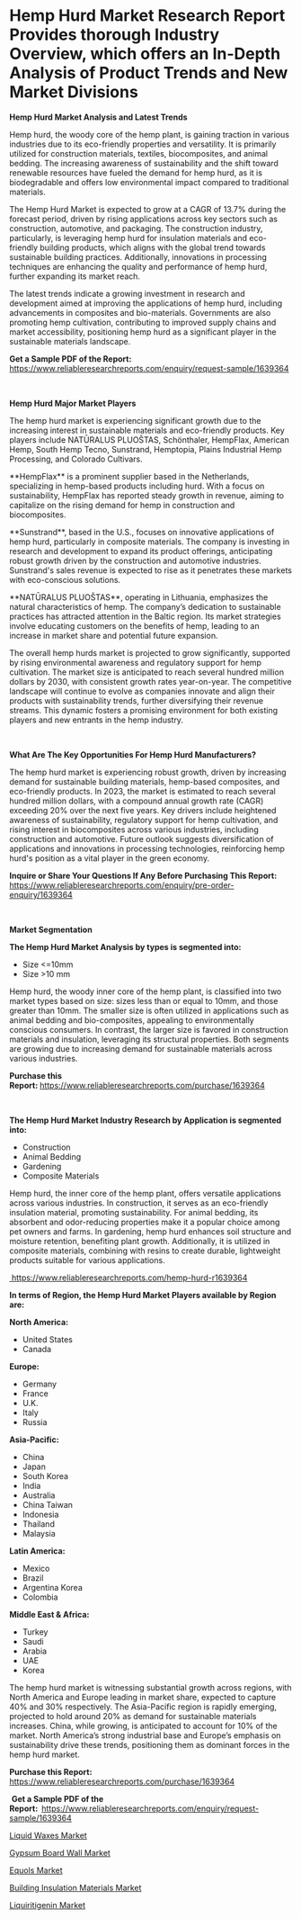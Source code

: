 <p><h1>Hemp Hurd Market Research Report Provides thorough Industry Overview, which offers an In-Depth Analysis of Product Trends and New Market Divisions</h1></p><p><strong>Hemp Hurd Market Analysis and Latest Trends</strong></p>
<p><p>Hemp hurd, the woody core of the hemp plant, is gaining traction in various industries due to its eco-friendly properties and versatility. It is primarily utilized for construction materials, textiles, biocomposites, and animal bedding. The increasing awareness of sustainability and the shift toward renewable resources have fueled the demand for hemp hurd, as it is biodegradable and offers low environmental impact compared to traditional materials.</p><p>The Hemp Hurd Market is expected to grow at a CAGR of 13.7% during the forecast period, driven by rising applications across key sectors such as construction, automotive, and packaging. The construction industry, particularly, is leveraging hemp hurd for insulation materials and eco-friendly building products, which aligns with the global trend towards sustainable building practices. Additionally, innovations in processing techniques are enhancing the quality and performance of hemp hurd, further expanding its market reach.</p><p>The latest trends indicate a growing investment in research and development aimed at improving the applications of hemp hurd, including advancements in composites and bio-materials. Governments are also promoting hemp cultivation, contributing to improved supply chains and market accessibility, positioning hemp hurd as a significant player in the sustainable materials landscape.</p></p>
<p><strong>Get a Sample PDF of the Report:&nbsp;</strong> <a href="https://www.reliableresearchreports.com/enquiry/request-sample/1639364?utm_campaign=33&utm_medium=2&utm_source=Github&utm_content=ia&utm_term=31012025&utm_id=hemp-hurd">https://www.reliableresearchreports.com/enquiry/request-sample/1639364</a></p>
<p>&nbsp;</p>
<p><strong>Hemp Hurd Major Market Players</strong></p>
<p><p>The hemp hurd market is experiencing significant growth due to the increasing interest in sustainable materials and eco-friendly products. Key players include NATŪRALUS PLUOŠTAS, Schönthaler, HempFlax, American Hemp, South Hemp Tecno, Sunstrand, Hemptopia, Plains Industrial Hemp Processing, and Colorado Cultivars.</p><p>**HempFlax** is a prominent supplier based in the Netherlands, specializing in hemp-based products including hurd. With a focus on sustainability, HempFlax has reported steady growth in revenue, aiming to capitalize on the rising demand for hemp in construction and biocomposites.</p><p>**Sunstrand**, based in the U.S., focuses on innovative applications of hemp hurd, particularly in composite materials. The company is investing in research and development to expand its product offerings, anticipating robust growth driven by the construction and automotive industries. Sunstrand's sales revenue is expected to rise as it penetrates these markets with eco-conscious solutions.</p><p>**NATŪRALUS PLUOŠTAS**, operating in Lithuania, emphasizes the natural characteristics of hemp. The company’s dedication to sustainable practices has attracted attention in the Baltic region. Its market strategies involve educating customers on the benefits of hemp, leading to an increase in market share and potential future expansion.</p><p>The overall hemp hurds market is projected to grow significantly, supported by rising environmental awareness and regulatory support for hemp cultivation. The market size is anticipated to reach several hundred million dollars by 2030, with consistent growth rates year-on-year. The competitive landscape will continue to evolve as companies innovate and align their products with sustainability trends, further diversifying their revenue streams. This dynamic fosters a promising environment for both existing players and new entrants in the hemp industry.</p></p>
<p>&nbsp;</p>
<p><strong>What Are The Key Opportunities For Hemp Hurd Manufacturers?</strong></p>
<p><p>The hemp hurd market is experiencing robust growth, driven by increasing demand for sustainable building materials, hemp-based composites, and eco-friendly products. In 2023, the market is estimated to reach several hundred million dollars, with a compound annual growth rate (CAGR) exceeding 20% over the next five years. Key drivers include heightened awareness of sustainability, regulatory support for hemp cultivation, and rising interest in biocomposites across various industries, including construction and automotive. Future outlook suggests diversification of applications and innovations in processing technologies, reinforcing hemp hurd's position as a vital player in the green economy.</p></p>
<p><strong>Inquire or Share Your Questions If Any Before Purchasing This Report:</strong> <a href="https://www.reliableresearchreports.com/enquiry/pre-order-enquiry/1639364?utm_campaign=33&utm_medium=2&utm_source=Github&utm_content=ia&utm_term=31012025&utm_id=hemp-hurd">https://www.reliableresearchreports.com/enquiry/pre-order-enquiry/1639364</a></p>
<p>&nbsp;</p>
<p><strong>Market Segmentation</strong></p>
<p><strong>The Hemp Hurd Market Analysis by types is segmented into:</strong></p>
<p><ul><li>Size <=10mm</li><li>Size >10 mm</li></ul></p>
<p><p>Hemp hurd, the woody inner core of the hemp plant, is classified into two market types based on size: sizes less than or equal to 10mm, and those greater than 10mm. The smaller size is often utilized in applications such as animal bedding and bio-composites, appealing to environmentally conscious consumers. In contrast, the larger size is favored in construction materials and insulation, leveraging its structural properties. Both segments are growing due to increasing demand for sustainable materials across various industries.</p></p>
<p><strong>Purchase this Report:&nbsp;</strong><a href="https://www.reliableresearchreports.com/purchase/1639364?utm_campaign=33&utm_medium=2&utm_source=Github&utm_content=ia&utm_term=31012025&utm_id=hemp-hurd">https://www.reliableresearchreports.com/purchase/1639364</a></p>
<p>&nbsp;</p>
<p><strong>The Hemp Hurd Market Industry Research by Application is segmented into:</strong></p>
<p><ul><li>Construction</li><li>Animal Bedding</li><li>Gardening</li><li>Composite Materials</li></ul></p>
<p><p>Hemp hurd, the inner core of the hemp plant, offers versatile applications across various industries. In construction, it serves as an eco-friendly insulation material, promoting sustainability. For animal bedding, its absorbent and odor-reducing properties make it a popular choice among pet owners and farms. In gardening, hemp hurd enhances soil structure and moisture retention, benefiting plant growth. Additionally, it is utilized in composite materials, combining with resins to create durable, lightweight products suitable for various applications.</p></p>
<p><a href="https://www.reliableresearchreports.com/hemp-hurd-r1639364?utm_campaign=33&utm_medium=2&utm_source=Github&utm_content=ia&utm_term=31012025&utm_id=hemp-hurd">&nbsp;https://www.reliableresearchreports.com/hemp-hurd-r1639364</a></p>
<p><strong>In terms of Region, the Hemp Hurd Market Players available by Region are:</strong></p>
<p>
    <p> <strong> North America: </strong>
        <ul>
            <li>United States</li>
            <li>Canada</li>
        </ul>
        </p> 
    <p> <strong> Europe: </strong>
        <ul>
            <li>Germany</li>
            <li>France</li>
            <li>U.K.</li>
            <li>Italy</li>
            <li>Russia</li>
        </ul>
        </p> 
    <p> <strong> Asia-Pacific: </strong>
        <ul>
            <li>China</li>
            <li>Japan</li>
            <li>South Korea</li>
            <li>India</li>
            <li>Australia</li>
            <li>China Taiwan</li>
            <li>Indonesia</li>
            <li>Thailand</li>
            <li>Malaysia</li>
        </ul>
        </p> 
    <p> <strong> Latin America: </strong>
        <ul>
            <li>Mexico</li>
            <li>Brazil</li>
            <li>Argentina Korea</li>
            <li>Colombia</li>
        </ul>
        </p> 
    <p> <strong> Middle East & Africa: </strong>
        <ul>
            <li>Turkey</li>
            <li>Saudi</li>
            <li>Arabia</li>
            <li>UAE</li>
            <li>Korea</li>
        </ul>
    </p>
    </p>
<p><p>The hemp hurd market is witnessing substantial growth across regions, with North America and Europe leading in market share, expected to capture 40% and 30% respectively. The Asia-Pacific region is rapidly emerging, projected to hold around 20% as demand for sustainable materials increases. China, while growing, is anticipated to account for 10% of the market. North America’s strong industrial base and Europe’s emphasis on sustainability drive these trends, positioning them as dominant forces in the hemp hurd market.</p></p>
<p><strong>Purchase this Report: </strong><a href="https://www.reliableresearchreports.com/purchase/1639364?utm_campaign=33&utm_medium=2&utm_source=Github&utm_content=ia&utm_term=31012025&utm_id=hemp-hurd">https://www.reliableresearchreports.com/purchase/1639364</a></p>
<p>&nbsp;<strong>Get a Sample PDF of the Report:&nbsp;&nbsp;</strong><a href="https://www.reliableresearchreports.com/enquiry/request-sample/1639364?utm_campaign=33&utm_medium=2&utm_source=Github&utm_content=ia&utm_term=31012025&utm_id=hemp-hurd">https://www.reliableresearchreports.com/enquiry/request-sample/1639364</a></p>
<p><strong></strong></p>
<p><p><a href="https://github.com/kimberjam0i/Market-Research-Report-List-1/blob/main/liquid-waxes-market.md?utm_campaign=33&utm_medium=2&utm_source=Github&utm_content=ia&utm_term=31012025&utm_id=hemp-hurd">Liquid Waxes Market</a></p><p><a href="https://github.com/hammelximalschid/Market-Research-Report-List-1/blob/main/gypsum-board-wall-market.md?utm_campaign=33&utm_medium=2&utm_source=Github&utm_content=ia&utm_term=31012025&utm_id=hemp-hurd">Gypsum Board Wall Market</a></p><p><a href="https://github.com/osbornrdaflalo/Market-Research-Report-List-1/blob/main/equols-market.md?utm_campaign=33&utm_medium=2&utm_source=Github&utm_content=ia&utm_term=31012025&utm_id=hemp-hurd">Equols Market</a></p><p><a href="https://github.com/antonioc6hal/Market-Research-Report-List-1/blob/main/building-insulation-materials-market.md?utm_campaign=33&utm_medium=2&utm_source=Github&utm_content=ia&utm_term=31012025&utm_id=hemp-hurd">Building Insulation Materials Market</a></p><p><a href="https://github.com/lashaunm5st/Market-Research-Report-List-1/blob/main/liquiritigenin-market.md?utm_campaign=33&utm_medium=2&utm_source=Github&utm_content=ia&utm_term=31012025&utm_id=hemp-hurd">Liquiritigenin Market</a></p></p>